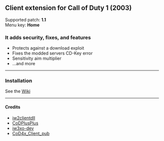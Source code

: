 ## Client extension for Call of Duty 1 (2003)
Supported patch: **1.1**  
Menu key: **Home**
### It adds security, fixes, and features
- Protects against a download exploit
- Fixes the modded servers CD-Key error
- Sensitivity aim multiplier
- ...and more
___
### Installation
See the [Wiki](https://github.com/raphael12333/codextended-client/wiki)
___
#### Credits
- [iw2clientdll](https://github.com/xtnded/iw2clientdll)
- [CoDPlusPlus](https://github.com/kartjom/CoDPlusPlus)
- [iw3xo-dev](https://github.com/xoxor4d/iw3xo-dev)
- [CoD4x_Client_pub](https://github.com/callofduty4x/CoD4x_Client_pub)
